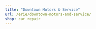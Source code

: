 ```yaml
---
title: "Downtown Motors & Service"
url: /erie/downtown-motors-and-service/
shop: car repair
---
```


